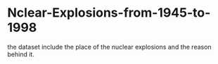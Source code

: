 # Nclear-Explosions-from-1945-to-1998
the dataset include the place of the nuclear explosions and the reason behind it.

